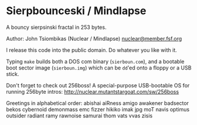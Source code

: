 Sierpbounceski / Mindlapse
==========================
A bouncy sierpsinski fractal in 253 bytes.

Author: John Tsiombikas (Nuclear / Mindlapse) <nuclear@member.fsf.org>

I release this code into the public domain. Do whatever you like with it.

Typing `make` builds both a DOS com binary (`sierboun.com`), and a bootable boot
sector image (`sierboun.img`) which can be `dd`'ed onto a floppy or a USB stick.

Don't forget to check out 256boss! A special-purpose USB-bootable OS for running
256byte intros: http://nuclear.mutantstargoat.com/sw/256boss

Greetings in alphabetical order:
  abishai aiRness amigo awakener badsector bekos cybernoid demonmass emc fizzer
  hikiko imak jpg moT navis optimus outsider radiant ramy rawnoise samurai thom
  vats vvas zisis
